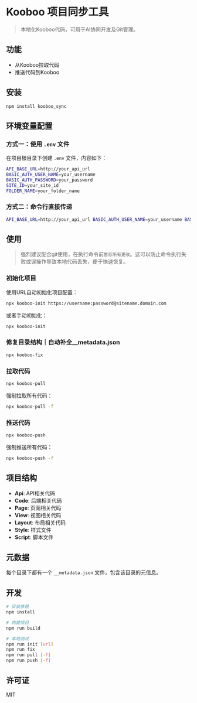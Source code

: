 # Kooboo 项目同步工具
> 本地化Kooboo代码，可用于AI协同开发及Git管理。

## 功能
- 从Kooboo拉取代码
- 推送代码到Kooboo

## 安装
```bash
npm install kooboo_sync
```

## 环境变量配置
### 方式一：使用 `.env` 文件
在项目根目录下创建 `.env` 文件，内容如下：
```bash
API_BASE_URL=http://your_api_url
BASIC_AUTH_USER_NAME=your_username
BASIC_AUTH_PASSWORD=your_password
SITE_ID=your_site_id
FOLDER_NAME=your_folder_name
```

### 方式二：命令行直接传递
```bash
API_BASE_URL=http://your_api_url BASIC_AUTH_USER_NAME=your_username BASIC_AUTH_PASSWORD=your_password SITE_ID=your_site_id npx kooboo-push
```

## 使用
> 强烈建议配合git使用，在执行命令前`暂存所有更改`。这可以防止命令执行失败或误操作导致本地代码丢失，便于快速恢复。

### 初始化项目
使用URL自动初始化项目配置：
```bash
npx kooboo-init https://username:password@sitename.domain.com
```

或者手动初始化：
```bash
npx kooboo-init
```

### 修复目录结构｜自动补全__metadata.json
```bash
npx kooboo-fix
```

### 拉取代码
```bash
npx kooboo-pull
```

强制拉取所有代码：
```bash
npx kooboo-pull -f
```

### 推送代码
```bash
npx kooboo-push
```

强制推送所有代码：
```bash
npx kooboo-push -f
```

## 项目结构
- **Api**: API相关代码
- **Code**: 后端相关代码
- **Page**: 页面相关代码
- **View**: 视图相关代码
- **Layout**: 布局相关代码
- **Style**: 样式文件
- **Script**: 脚本文件

## 元数据
每个目录下都有一个 `__metadata.json` 文件，包含该目录的元信息。

## 开发
```bash
# 安装依赖
npm install

# 构建项目
npm run build

# 本地测试
npm run init [url]
npm run fix
npm run pull [-f]
npm run push [-f]
```

## 许可证
MIT